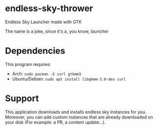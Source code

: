 # endless-sky-thrower
Endless Sky Launcher made with GTK

The name is a joke, since it's a, you know, _launcher_

# Dependencies
This program requires: 
- Arch: ```sudo pacman -S curl gtkmm3```
- Ubuntu/Debian: ```sudo apt install libgkmm-3.0-dev curl```
# Support
This application downloads and installs endless sky instances for you. Moreover, you can add custom instances that are already downloaded on your disk (For example: a PR, a content update...).
